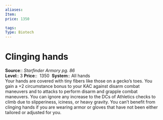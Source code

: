 ```yaml
---
aliases: 
Item:
price: 1350

tags: 
Type: Biotech
---
```


# Clinging hands

**Source**:: _Starfinder Armory pg. 86_  
**Level**:: 3
**Price**::  1350 
**System**:: All hands  
Your hands are covered with tiny fibers like those on a gecko’s toes. You gain a +2 circumstance bonus to your KAC against disarm combat maneuvers and to attacks to perform disarm and grapple combat maneuvers. You can ignore any increase to the DCs of Athletics checks to climb due to slipperiness, iciness, or heavy gravity. You can’t benefit from clinging hands if you are wearing armor or gloves that have not been either tailored or adjusted for you.
